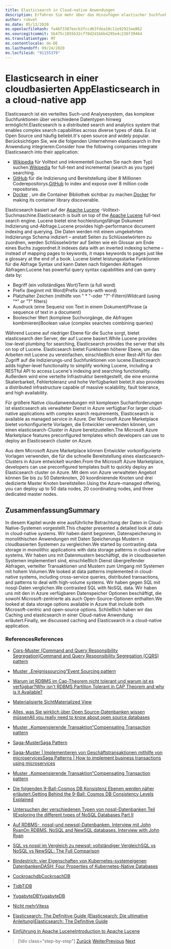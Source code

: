 ```yaml
---
title: Elasticsearch in Cloud-native Anwendungen
description: Erfahren Sie mehr über das Hinzufügen elastischer Suchfunktionen zu cloudbasierten Anwendungen.
author: robvet
ms.date: 05/13/2020
ms.openlocfilehash: fa46f3387eecb3fccd63fdea10c11e92923ae862
ms.sourcegitcommit: 5b475c1855b32cf78d2d1bbb4295e4c236f39464
ms.translationtype: MT
ms.contentlocale: de-DE
ms.lasthandoff: 09/24/2020
ms.locfileid: "91155379"
---
```

# <a name="elasticsearch-in-a-cloud-native-app"></a><span data-ttu-id="1d991-103">Elasticsearch in einer cloudbasierten App</span><span class="sxs-lookup"><span data-stu-id="1d991-103">Elasticsearch in a cloud-native app</span></span>

<span data-ttu-id="1d991-104">Elasticsearch ist ein verteiltes Such-und Analysesystem, das komplexe Suchfunktionen über verschiedene Datentypen hinweg ermöglicht.</span><span class="sxs-lookup"><span data-stu-id="1d991-104">Elasticsearch is a distributed search and analytics system that enables complex search capabilities across diverse types of data.</span></span> <span data-ttu-id="1d991-105">Es ist Open Source und häufig beliebt.</span><span class="sxs-lookup"><span data-stu-id="1d991-105">It's open source and widely popular.</span></span> <span data-ttu-id="1d991-106">Berücksichtigen Sie, wie die folgenden Unternehmen elasticsearch in Ihre Anwendung integrieren:</span><span class="sxs-lookup"><span data-stu-id="1d991-106">Consider how the following companies integrate Elasticsearch into their application:</span></span>

- <span data-ttu-id="1d991-107">[Wikipedia](https://blog.wikimedia.org/2014/01/06/wikimedia-moving-to-elasticsearch/) für Volltext und inkrementell (suchen Sie nach dem Typ) suchen.</span><span class="sxs-lookup"><span data-stu-id="1d991-107">[Wikipedia](https://blog.wikimedia.org/2014/01/06/wikimedia-moving-to-elasticsearch/) for full-text and incremental (search as you type) searching.</span></span>
- <span data-ttu-id="1d991-108">[GitHub](https://www.elastic.co/customers/github) für die Indizierung und Bereitstellung über 8 Millionen Coderepositorys.</span><span class="sxs-lookup"><span data-stu-id="1d991-108">[GitHub](https://www.elastic.co/customers/github) to index and expose over 8 million code repositories.</span></span>  
- <span data-ttu-id="1d991-109">[Docker](https://www.elastic.co/customers/docker) , um die Container Bibliothek sichtbar zu machen.</span><span class="sxs-lookup"><span data-stu-id="1d991-109">[Docker](https://www.elastic.co/customers/docker) for making its container library discoverable.</span></span>

<span data-ttu-id="1d991-110">Elasticsearch basiert auf der [Apache Lucene](https://lucene.apache.org/core/) -Volltext-Suchmaschine.</span><span class="sxs-lookup"><span data-stu-id="1d991-110">Elasticsearch is built on top of the [Apache Lucene](https://lucene.apache.org/core/) full-text search engine.</span></span> <span data-ttu-id="1d991-111">Lucene bietet eine hochleistungsfähige Dokument Indizierung und-Abfrage.</span><span class="sxs-lookup"><span data-stu-id="1d991-111">Lucene provides high-performance document indexing and querying.</span></span> <span data-ttu-id="1d991-112">Die Daten werden mit einem umgekehrten Indizierungs Schema indiziert – anstatt Seiten zu Schlüsselwörtern zu zuordnen, werden Schlüsselwörter auf Seiten wie ein Glossar am Ende eines Buchs zugeordnet.</span><span class="sxs-lookup"><span data-stu-id="1d991-112">It indexes data with an inverted indexing scheme – instead of mapping pages to keywords, it maps keywords to pages just like a glossary at the end of a book.</span></span> <span data-ttu-id="1d991-113">Lucene bietet leistungsstarke Funktionen für die Abfrage Syntax und kann Daten nach folgenden Abfragen Abfragen:</span><span class="sxs-lookup"><span data-stu-id="1d991-113">Lucene has powerful query syntax capabilities and can query data by:</span></span>

- <span data-ttu-id="1d991-114">Begriff (ein vollständiges Wort)</span><span class="sxs-lookup"><span data-stu-id="1d991-114">Term (a full word)</span></span>
- <span data-ttu-id="1d991-115">Prefix (beginnt mit Word)</span><span class="sxs-lookup"><span data-stu-id="1d991-115">Prefix (starts-with word)</span></span>
- <span data-ttu-id="1d991-116">Platzhalter Zeichen (mithilfe von " \* "-oder "?"-Filtern)</span><span class="sxs-lookup"><span data-stu-id="1d991-116">Wildcard (using "\*" or "?" filters)</span></span>
- <span data-ttu-id="1d991-117">Ausdruck (eine Sequenz von Text in einem Dokument)</span><span class="sxs-lookup"><span data-stu-id="1d991-117">Phrase (a sequence of text in a document)</span></span>
- <span data-ttu-id="1d991-118">Boolescher Wert (komplexe Suchvorgänge, die Abfragen kombinieren)</span><span class="sxs-lookup"><span data-stu-id="1d991-118">Boolean value (complex searches combining queries)</span></span>

<span data-ttu-id="1d991-119">Während Lucene auf niedriger Ebene für die Suche sorgt, bietet elasticsearch den Server, der auf Lucene basiert.</span><span class="sxs-lookup"><span data-stu-id="1d991-119">While Lucene provides low-level plumbing for searching, Elasticsearch provides the server that sits on top of Lucene.</span></span> <span data-ttu-id="1d991-120">Elasticsearch bietet Funktionen höherer Ebene, um das Arbeiten mit Lucene zu vereinfachen, einschließlich einer Rest-API für den Zugriff auf die Indizierungs-und Suchfunktionen von lucene.</span><span class="sxs-lookup"><span data-stu-id="1d991-120">Elasticsearch adds higher-level functionality to simplify working Lucene, including a RESTful API to access Lucene's indexing and searching functionality.</span></span> <span data-ttu-id="1d991-121">Außerdem wird eine verteilte Infrastruktur bereitgestellt, die eine enorme Skalierbarkeit, Fehlertoleranz und hohe Verfügbarkeit bietet.</span><span class="sxs-lookup"><span data-stu-id="1d991-121">It also provides a distributed infrastructure capable of massive scalability, fault tolerance, and high availability.</span></span>

<span data-ttu-id="1d991-122">Für größere Native cloudanwendungen mit komplexen Suchanforderungen ist elasticsearch als verwalteter Dienst in Azure verfügbar.</span><span class="sxs-lookup"><span data-stu-id="1d991-122">For larger cloud-native applications with complex search requirements, Elasticsearch is available as managed service in Azure.</span></span> <span data-ttu-id="1d991-123">Der Microsoft Azure Marketplace bietet vorkonfigurierte Vorlagen, die Entwickler verwenden können, um einen elasticsearch-Cluster in Azure bereitzustellen.</span><span class="sxs-lookup"><span data-stu-id="1d991-123">The Microsoft Azure Marketplace features preconfigured templates which developers can use to deploy an Elasticsearch cluster on Azure.</span></span>

<span data-ttu-id="1d991-124">Aus dem Microsoft Azure Marketplace können Entwickler vorkonfigurierte Vorlagen verwenden, die für die schnelle Bereitstellung eines elasticsearch-Clusters in Azure entwickelt wurden.</span><span class="sxs-lookup"><span data-stu-id="1d991-124">From the Microsoft Azure Marketplace, developers can use preconfigured templates built to quickly deploy an Elasticsearch cluster on Azure.</span></span> <span data-ttu-id="1d991-125">Mit dem von Azure verwalteten Angebot können Sie bis zu 50 Datenknoten, 20 koordinierende Knoten und drei dedizierte Master Knoten bereitstellen.</span><span class="sxs-lookup"><span data-stu-id="1d991-125">Using the Azure-managed offering, you can deploy up to 50 data nodes, 20 coordinating nodes, and three dedicated master nodes.</span></span>

## <a name="summary"></a><span data-ttu-id="1d991-126">Zusammenfassung</span><span class="sxs-lookup"><span data-stu-id="1d991-126">Summary</span></span>

<span data-ttu-id="1d991-127">In diesem Kapitel wurde eine ausführliche Betrachtung der Daten in Cloud-Native-Systemen vorgestellt.</span><span class="sxs-lookup"><span data-stu-id="1d991-127">This chapter presented a detailed look at data in cloud-native systems.</span></span> <span data-ttu-id="1d991-128">Wir haben damit begonnen, Datenspeicherung in monolithischen Anwendungen mit Daten Speicherungs Mustern in cloudbasierten Systemen zu vergleichen.</span><span class="sxs-lookup"><span data-stu-id="1d991-128">We started by contrasting data storage in monolithic applications with data storage patterns in cloud-native systems.</span></span> <span data-ttu-id="1d991-129">Wir haben uns mit Datenmustern beschäftigt, die in cloudbasierten Systemen implementiert sind, einschließlich Dienst übergreifender Abfragen, verteilter Transaktionen und Mustern zum Umgang mit Systemen mit hohem Volumen.</span><span class="sxs-lookup"><span data-stu-id="1d991-129">We looked at data patterns implemented in cloud-native systems, including cross-service queries, distributed transactions, and patterns to deal with high-volume systems.</span></span> <span data-ttu-id="1d991-130">Wir haben gegen SQL mit nosql-Daten verglichen.</span><span class="sxs-lookup"><span data-stu-id="1d991-130">We contrasted SQL with NoSQL data.</span></span> <span data-ttu-id="1d991-131">Wir haben uns mit den in Azure verfügbaren Datenspeicher Optionen beschäftigt, die sowohl Microsoft-zentrierte als auch Open-Source-Optionen enthalten.</span><span class="sxs-lookup"><span data-stu-id="1d991-131">We looked at data storage options available in Azure that include both Microsoft-centric and open-source options.</span></span> <span data-ttu-id="1d991-132">Schließlich haben wir das Caching und elasticsearch in einer Cloud-native Anwendung erläutert.</span><span class="sxs-lookup"><span data-stu-id="1d991-132">Finally, we discussed caching and Elasticsearch in a cloud-native application.</span></span>

### <a name="references"></a><span data-ttu-id="1d991-133">References</span><span class="sxs-lookup"><span data-stu-id="1d991-133">References</span></span>

- [<span data-ttu-id="1d991-134">Cqrs-Muster (Command and Query Responsibility Segregation)</span><span class="sxs-lookup"><span data-stu-id="1d991-134">Command and Query Responsibility Segregation (CQRS) pattern</span></span>](/azure/architecture/patterns/cqrs)

- [<span data-ttu-id="1d991-135">Muster „Ereignissourcing“</span><span class="sxs-lookup"><span data-stu-id="1d991-135">Event Sourcing pattern</span></span>](/azure/architecture/patterns/event-sourcing)

- [<span data-ttu-id="1d991-136">Warum ist RDBMS im Cap-Theorem nicht tolerant und warum ist es verfügbar?</span><span class="sxs-lookup"><span data-stu-id="1d991-136">Why isn't RDBMS Partition Tolerant in CAP Theorem and why is it Available?</span></span>](https://stackoverflow.com/questions/36404765/why-isnt-rdbms-partition-tolerant-in-cap-theorem-and-why-is-it-available)

- [<span data-ttu-id="1d991-137">Materialisierte Sicht</span><span class="sxs-lookup"><span data-stu-id="1d991-137">Materialized View</span></span>](/azure/architecture/patterns/materialized-view)

- [<span data-ttu-id="1d991-138">Alles, was Sie wirklich über Open Source-Datenbanken wissen müssen</span><span class="sxs-lookup"><span data-stu-id="1d991-138">All you really need to know about open source databases</span></span>](https://www.ibm.com/blogs/systems/all-you-really-need-to-know-about-open-source-databases/)

- [<span data-ttu-id="1d991-139">Muster „Kompensierende Transaktion“</span><span class="sxs-lookup"><span data-stu-id="1d991-139">Compensating Transaction pattern</span></span>](/azure/architecture/patterns/compensating-transaction)

- [<span data-ttu-id="1d991-140">Saga-Muster</span><span class="sxs-lookup"><span data-stu-id="1d991-140">Saga Pattern</span></span>](https://microservices.io/patterns/data/saga.html)

- [<span data-ttu-id="1d991-141">Saga-Muster | Implementieren von Geschäftstransaktionen mithilfe von microservices</span><span class="sxs-lookup"><span data-stu-id="1d991-141">Saga Patterns | How to implement business transactions using microservices</span></span>](https://blog.couchbase.com/saga-pattern-implement-business-transactions-using-microservices-part/)

- [<span data-ttu-id="1d991-142">Muster „Kompensierende Transaktion“</span><span class="sxs-lookup"><span data-stu-id="1d991-142">Compensating Transaction pattern</span></span>](/azure/architecture/patterns/compensating-transaction)

- [<span data-ttu-id="1d991-143">Die folgenden 9-Ball-Cosmos DB Konsistenz Ebenen werden näher erläutert.</span><span class="sxs-lookup"><span data-stu-id="1d991-143">Getting Behind the 9-Ball: Cosmos DB Consistency Levels Explained</span></span>](https://blog.jeremylikness.com/blog/2018-03-23_getting-behind-the-9ball-cosmosdb-consistency-levels/)

- [<span data-ttu-id="1d991-144">Untersuchen der verschiedenen Typen von nosql-Datenbanken Teil II</span><span class="sxs-lookup"><span data-stu-id="1d991-144">Exploring the different types of NoSQL Databases Part II</span></span>](https://www.3pillarglobal.com/insights/exploring-the-different-types-of-nosql-databases)

- [<span data-ttu-id="1d991-145">Auf RDBMS-, nosql-und newsql-Datenbanken. Interview mit John Ryan</span><span class="sxs-lookup"><span data-stu-id="1d991-145">On RDBMS, NoSQL and NewSQL databases. Interview with John Ryan</span></span>](http://www.odbms.org/blog/2018/03/on-rdbms-nosql-and-newsql-databases-interview-with-john-ryan/)
  
- [<span data-ttu-id="1d991-146">SQL vs nosql im Vergleich zu newsql: vollständiger Vergleich</span><span class="sxs-lookup"><span data-stu-id="1d991-146">SQL vs NoSQL vs NewSQL: The Full Comparison</span></span>](https://www.xenonstack.com/blog/sql-vs-nosql-vs-newsql/)

- [<span data-ttu-id="1d991-147">Bindestrich: vier Eigenschaften von Kubernetes-systemeigenen Datenbanken</span><span class="sxs-lookup"><span data-stu-id="1d991-147">DASH: Four Properties of Kubernetes-Native Databases</span></span>](https://thenewstack.io/dash-four-properties-of-kubernetes-native-databases/)

- [<span data-ttu-id="1d991-148">Cockroachdb</span><span class="sxs-lookup"><span data-stu-id="1d991-148">CockroachDB</span></span>](https://www.cockroachlabs.com/)

- [<span data-ttu-id="1d991-149">Tidb</span><span class="sxs-lookup"><span data-stu-id="1d991-149">TiDB</span></span>](https://pingcap.com/en/)

- [<span data-ttu-id="1d991-150">YugabyteDB</span><span class="sxs-lookup"><span data-stu-id="1d991-150">YugabyteDB</span></span>](https://www.yugabyte.com/)

- [<span data-ttu-id="1d991-151">Nicht mehr</span><span class="sxs-lookup"><span data-stu-id="1d991-151">Vitess</span></span>](https://vitess.io/)

- [<span data-ttu-id="1d991-152">Elasticsearch: The Definitive Guide (Elasticsearch: Die ultimative Anleitung)</span><span class="sxs-lookup"><span data-stu-id="1d991-152">Elasticsearch: The Definitive Guide</span></span>](https://shop.oreilly.com/product/0636920028505.do)
  
- [<span data-ttu-id="1d991-153">Einführung in Apache Lucene</span><span class="sxs-lookup"><span data-stu-id="1d991-153">Introduction to Apache Lucene</span></span>](https://www.baeldung.com/lucene)

>[!div class="step-by-step"]
><span data-ttu-id="1d991-154">[Zurück](azure-caching.md)
>[Weiter](resiliency.md)</span><span class="sxs-lookup"><span data-stu-id="1d991-154">[Previous](azure-caching.md)
[Next](resiliency.md)</span></span> <!-- Next Chapter -->
